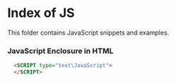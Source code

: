 # Index of JS

This folder contains JavaScript snippets and examples.


### JavaScript Enclosure in HTML
```html
  <SCRIPT type="text\JavaScript">
  </SCRIPT>
```
